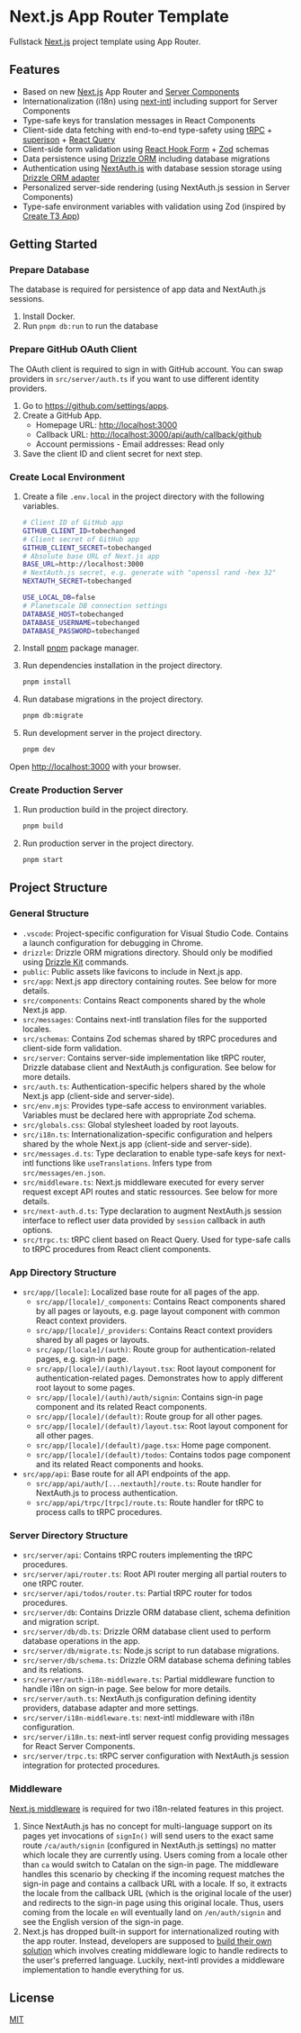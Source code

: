 # Next.js App Router Template

Fullstack [Next.js](https://nextjs.org/) project template using App Router.

## Features

- Based on new [Next.js](https://nextjs.org/) App Router and [Server Components](https://nextjs.org/docs/getting-started/react-essentials)
- Internationalization (i18n) using [next-intl](https://next-intl-docs.vercel.app/) including support for Server Components
- Type-safe keys for translation messages in React Components
- Client-side data fetching with end-to-end type-safety using [tRPC](https://trpc.io/) + [superjson](https://github.com/blitz-js/superjson) + [React Query](https://tanstack.com/query)
- Client-side form validation using [React Hook Form](https://www.react-hook-form.com/) + [Zod](https://zod.dev/) schemas
- Data persistence using [Drizzle ORM](https://orm.drizzle.team/) including database migrations
- Authentication using [NextAuth.js](https://next-auth.js.org/) with database session storage using [Drizzle ORM adapter](https://authjs.dev/reference/adapter/drizzle)
- Personalized server-side rendering (using NextAuth.js session in Server Components)
- Type-safe environment variables with validation using Zod (inspired by [Create T3 App](https://create.t3.gg/))

## Getting Started

### Prepare Database

The database is required for persistence of app data and NextAuth.js sessions.

1. Install Docker.
2. Run `pnpm db:run` to run the database

### Prepare GitHub OAuth Client

The OAuth client is required to sign in with GitHub account. You can swap providers in `src/server/auth.ts` if you want to use different identity providers.

1. Go to <https://github.com/settings/apps>.
2. Create a GitHub App.
   - Homepage URL: <http://localhost:3000>
   - Callback URL: <http://localhost:3000/api/auth/callback/github>
   - Account permissions - Email addresses: Read only
3. Save the client ID and client secret for next step.

### Create Local Environment

1. Create a file `.env.local` in the project directory with the following variables.

   ```bash
   # Client ID of GitHub app
   GITHUB_CLIENT_ID=tobechanged
   # Client secret of GitHub app
   GITHUB_CLIENT_SECRET=tobechanged
   # Absolute base URL of Next.js app
   BASE_URL=http://localhost:3000
   # NextAuth.js secret, e.g. generate with "openssl rand -hex 32"
   NEXTAUTH_SECRET=tobechanged

   USE_LOCAL_DB=false
   # Planetscale DB connection settings
   DATABASE_HOST=tobechanged
   DATABASE_USERNAME=tobechanged
   DATABASE_PASSWORD=tobechanged
   ```

2. Install [pnpm](https://pnpm.io/) package manager.
3. Run dependencies installation in the project directory.

   ```bash
   pnpm install
   ```

4. Run database migrations in the project directory.

   ```bash
   pnpm db:migrate
   ```

5. Run development server in the project directory.

   ```bash
   pnpm dev
   ```

Open <http://localhost:3000> with your browser.

### Create Production Server

1. Run production build in the project directory.

   ```bash
   pnpm build
   ```

2. Run production server in the project directory.

   ```bash
   pnpm start
   ```

## Project Structure

### General Structure

- `.vscode`: Project-specific configuration for Visual Studio Code. Contains a launch configuration for debugging in Chrome.
- `drizzle`: Drizzle ORM migrations directory. Should only be modified using [Drizzle Kit](https://orm.drizzle.team/kit-docs/overview) commands.
- `public`: Public assets like favicons to include in Next.js app.
- `src/app`: Next.js app directory containing routes. See below for more details.
- `src/components`: Contains React components shared by the whole Next.js app.
- `src/messages`: Contains next-intl translation files for the supported locales.
- `src/schemas`: Contains Zod schemas shared by tRPC procedures and client-side form validation.
- `src/server`: Contains server-side implementation like tRPC router, Drizzle database client and NextAuth.js configuration. See below for more details.
- `src/auth.ts`: Authentication-specific helpers shared by the whole Next.js app (client-side and server-side).
- `src/env.mjs`: Provides type-safe access to environment variables. Variables must be declared here with appropriate Zod schema.
- `src/globals.css`: Global stylesheet loaded by root layouts.
- `src/i18n.ts`: Internationalization-specific configuration and helpers shared by the whole Next.js app (client-side and server-side).
- `src/messages.d.ts`: Type declaration to enable type-safe keys for next-intl functions like `useTranslations`. Infers type from `src/messages/en.json`.
- `src/middleware.ts`: Next.js middleware executed for every server request except API routes and static ressources. See below for more details.
- `src/next-auth.d.ts`: Type declaration to augment NextAuth.js session interface to reflect user data provided by `session` callback in auth options.
- `src/trpc.ts`: tRPC client based on React Query. Used for type-safe calls to tRPC procedures from React client components.

### App Directory Structure

- `src/app/[locale]`: Localized base route for all pages of the app.
  - `src/app/[locale]/_components`: Contains React components shared by all pages or layouts, e.g. page layout component with common React context providers.
  - `src/app/[locale]/_providers`: Contains React context providers shared by all pages or layouts.
  - `src/app/[locale]/(auth)`: Route group for authentication-related pages, e.g. sign-in page.
  - `src/app/[locale]/(auth)/layout.tsx`: Root layout component for authentication-related pages. Demonstrates how to apply different root layout to some pages.
  - `src/app/[locale]/(auth)/auth/signin`: Contains sign-in page component and its related React components.
  - `src/app/[locale]/(default)`: Route group for all other pages.
  - `src/app/[locale]/(default)/layout.tsx`: Root layout component for all other pages.
  - `src/app/[locale]/(default)/page.tsx`: Home page component.
  - `src/app/[locale]/(default)/todos`: Contains todos page component and its related React components and hooks.
- `src/app/api`: Base route for all API endpoints of the app.
  - `src/app/api/auth/[...nextauth]/route.ts`: Route handler for NextAuth.js to process authentication.
  - `src/app/api/trpc/[trpc]/route.ts`: Route handler for tRPC to process calls to tRPC procedures.

### Server Directory Structure

- `src/server/api`: Contains tRPC routers implementing the tRPC procedures.
- `src/server/api/router.ts`: Root API router merging all partial routers to one tRPC router.
- `src/server/api/todos/router.ts`: Partial tRPC router for todos procedures.
- `src/server/db`: Contains Drizzle ORM database client, schema definition and migration script.
- `src/server/db/db.ts`: Drizzle ORM database client used to perform database operations in the app.
- `src/server/db/migrate.ts`: Node.js script to run database migrations.
- `src/server/db/schema.ts`: Drizzle ORM database schema defining tables and its relations.
- `src/server/auth-i18n-middleware.ts`: Partial middleware function to handle i18n on sign-in page. See below for more details.
- `src/server/auth.ts`: NextAuth.js configuration defining identity providers, database adapter and more settings.
- `src/server/i18n-middleware.ts`: next-intl middleware with i18n configuration.
- `src/server/i18n.ts`: next-intl server request config providing messages for React Server Components.
- `src/server/trpc.ts`: tRPC server configuration with NextAuth.js session integration for protected procedures.

### Middleware

[Next.js middleware](https://nextjs.org/docs/app/building-your-application/routing/middleware) is required for two i18n-related features in this project.

1. Since NextAuth.js has no concept for multi-language support on its pages yet invocations of `signIn()` will send users to the exact same route `/ca/auth/signin` (configured in NextAuth.js settings) no matter which locale they are currently using. Users coming from a locale other than `ca` would switch to Catalan on the sign-in page. The middleware handles this scenario by checking if the incoming request matches the sign-in page and contains a callback URL with a locale. If so, it extracts the locale from the callback URL (which is the original locale of the user) and redirects to the sign-in page using this original locale. Thus, users coming from the locale `en` will eventually land on `/en/auth/signin` and see the English version of the sign-in page.
2. Next.js has dropped built-in support for internationalized routing with the app router. Instead, developers are supposed to [build their own solution](https://nextjs.org/docs/app/building-your-application/routing/internationalization) which involves creating middleware logic to handle redirects to the user's preferred language. Luckily, next-intl provides a middleware implementation to handle everything for us.

## License

[MIT](https://opensource.org/licenses/MIT)
